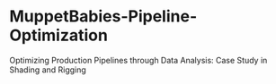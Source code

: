 # MuppetBabies-Pipeline-Optimization
Optimizing Production Pipelines through Data Analysis: Case Study in Shading and Rigging
